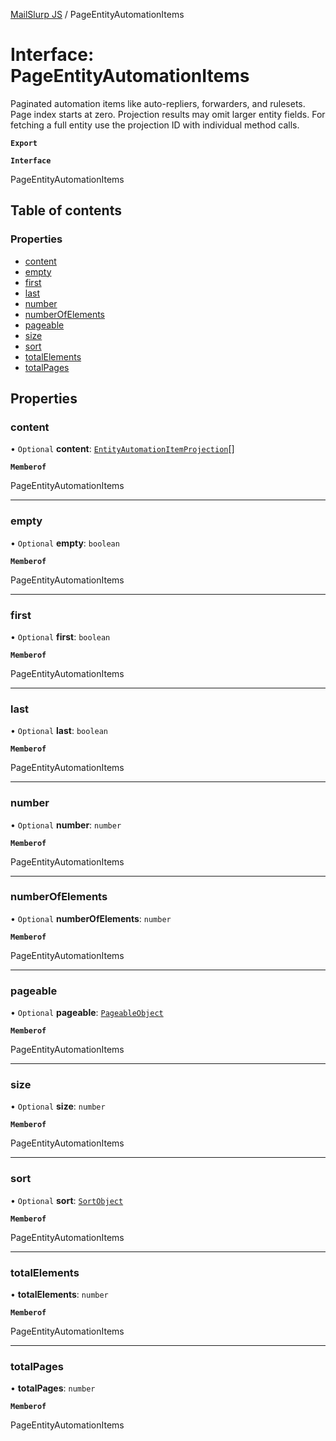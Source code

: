 [MailSlurp JS](../README.md) / PageEntityAutomationItems

# Interface: PageEntityAutomationItems

Paginated automation items like auto-repliers, forwarders, and rulesets. Page index starts at zero. Projection results may omit larger entity fields. For fetching a full entity use the projection ID with individual method calls.

**`Export`**

**`Interface`**

PageEntityAutomationItems

## Table of contents

### Properties

- [content](PageEntityAutomationItems.md#content)
- [empty](PageEntityAutomationItems.md#empty)
- [first](PageEntityAutomationItems.md#first)
- [last](PageEntityAutomationItems.md#last)
- [number](PageEntityAutomationItems.md#number)
- [numberOfElements](PageEntityAutomationItems.md#numberofelements)
- [pageable](PageEntityAutomationItems.md#pageable)
- [size](PageEntityAutomationItems.md#size)
- [sort](PageEntityAutomationItems.md#sort)
- [totalElements](PageEntityAutomationItems.md#totalelements)
- [totalPages](PageEntityAutomationItems.md#totalpages)

## Properties

### content

• `Optional` **content**: [`EntityAutomationItemProjection`](EntityAutomationItemProjection.md)[]

**`Memberof`**

PageEntityAutomationItems

___

### empty

• `Optional` **empty**: `boolean`

**`Memberof`**

PageEntityAutomationItems

___

### first

• `Optional` **first**: `boolean`

**`Memberof`**

PageEntityAutomationItems

___

### last

• `Optional` **last**: `boolean`

**`Memberof`**

PageEntityAutomationItems

___

### number

• `Optional` **number**: `number`

**`Memberof`**

PageEntityAutomationItems

___

### numberOfElements

• `Optional` **numberOfElements**: `number`

**`Memberof`**

PageEntityAutomationItems

___

### pageable

• `Optional` **pageable**: [`PageableObject`](PageableObject.md)

**`Memberof`**

PageEntityAutomationItems

___

### size

• `Optional` **size**: `number`

**`Memberof`**

PageEntityAutomationItems

___

### sort

• `Optional` **sort**: [`SortObject`](SortObject.md)

**`Memberof`**

PageEntityAutomationItems

___

### totalElements

• **totalElements**: `number`

**`Memberof`**

PageEntityAutomationItems

___

### totalPages

• **totalPages**: `number`

**`Memberof`**

PageEntityAutomationItems
